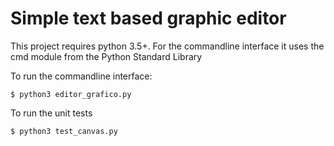 # Simple text based graphic editor

This project requires python 3.5+. For the commandline interface it uses the cmd module from the Python Standard Library

To run the commandline interface:
```
$ python3 editor_grafico.py
```

To run the unit tests
```
$ python3 test_canvas.py
```
